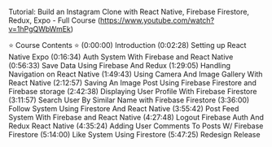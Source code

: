 Tutorial:
Build an Instagram Clone with React Native, Firebase Firestore, Redux, Expo - Full Course
(https://www.youtube.com/watch?v=1hPgQWbWmEk)

⭐️ Course Contents ⭐️
(0:00:00) Introduction
(0:02:28) Setting up React Native Expo
(0:16:34) Auth System With Firebase and React Native
(0:56:33) Save Data Using Firebase And Redux
(1:29:05) Handling Navigation on React Native
(1:49:43) Using Camera And Image Gallery With React Native
(2:12:57) Saving An Image Post Using Firebase Firestore and Firebase storage
(2:42:38) Displaying User Profile With Firebase Firestore
(3:11:57) Search User By Similar Name with Firebase Firestore
(3:36:00) Follow System Using Firestore And React Native
(3:55:42) Post Feed System With Firebase and React Native
(4:27:48) Logout Firebase Auth And Redux React Native
(4:35:24) Adding User Comments To Posts W/ Firebase Firestore
(5:14:00) Like System Using Firestore
(5:47:25) Redesign Release
